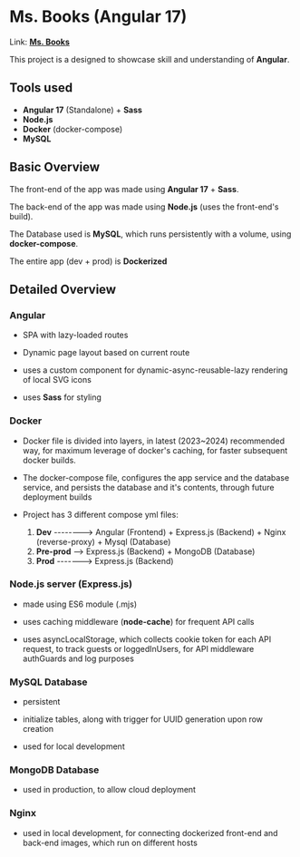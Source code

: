 # Ms. Books (Angular 17)

Link: [**Ms. Books**](https://ms-books-prod.onrender.com/)

This project is a designed to showcase skill and understanding of **Angular**.

## Tools used

- **Angular 17** (Standalone) + **Sass**
- **Node.js**
- **Docker** (docker-compose)
- **MySQL**

## Basic Overview

The front-end of the app was made using **Angular 17** + **Sass**.

The back-end of the app was made using **Node.js** (uses the front-end's build).

The Database used is **MySQL**, which runs persistently with a volume, using **docker-compose**.

The entire app (dev + prod) is **Dockerized**

## Detailed Overview

### Angular

- SPA with lazy-loaded routes

- Dynamic page layout based on current route

- uses a custom component for dynamic-async-reusable-lazy rendering of local SVG icons

- uses **Sass** for styling

  
### Docker

- Docker file is divided into layers, in latest (2023~2024) recommended way, for maximum leverage of docker's caching, for faster subsequent docker builds.

- The docker-compose file, configures the app service and the database service, and persists the database and it's contents, through future deployment builds

- Project has 3 different compose yml files:
  1) **Dev**      --------> Angular (Frontend) + Express.js (Backend) + Nginx (reverse-proxy) + Mysql (Database)
  2) **Pre-prod** --> Express.js (Backend) + MongoDB (Database)
  3) **Prod**     -------> Express.js (Backend)


### Node.js server (Express.js)

- made using ES6 module (.mjs)

- uses caching middleware (**node-cache**) for frequent API calls

- uses asyncLocalStorage, which collects cookie token for each API request, to track guests or loggedInUsers, for API middleware authGuards and log purposes


### MySQL Database

- persistent

- initialize tables, along with trigger for UUID generation upon row creation

- used for local development


### MongoDB Database

- used in production, to allow cloud deployment


### Nginx

- used in local development, for connecting dockerized front-end and back-end images, which run on different hosts

  



